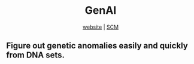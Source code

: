<div align="center">

# GenAI

[website](http://geneticai.azurewebsites.net/) | [SCM](http://geneticai.scm.azurewebsites.net/)

</div>

## Figure out genetic anomalies easily and quickly from DNA sets.
